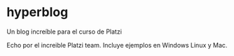 # hyperblog
Un blog increíble para el curso de Platzi

Echo por el increible Platzi team.
Incluye ejemplos en Windows Linux y Mac.